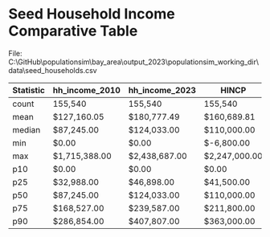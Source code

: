 # Seed Household Income Comparative Table

File: C:\GitHub\populationsim\bay_area\output_2023\populationsim_working_dir\data\seed_households.csv

| Statistic | hh_income_2010 | hh_income_2023 | HINCP |
|-----------|----------------|----------------|------|
| count | 155,540 | 155,540 | 155,540 |
| mean | $127,160.05 | $180,777.49 | $160,689.81 |
| median | $87,245.00 | $124,033.00 | $110,000.00 |
| min | $0.00 | $0.00 | $-6,800.00 |
| max | $1,715,388.00 | $2,438,687.00 | $2,247,000.00 |
| p10 | $0.00 | $0.00 | $0.00 |
| p25 | $32,988.00 | $46,898.00 | $41,500.00 |
| p50 | $87,245.00 | $124,033.00 | $110,000.00 |
| p75 | $168,527.00 | $239,587.00 | $211,800.00 |
| p90 | $286,854.00 | $407,807.00 | $363,000.00 |
